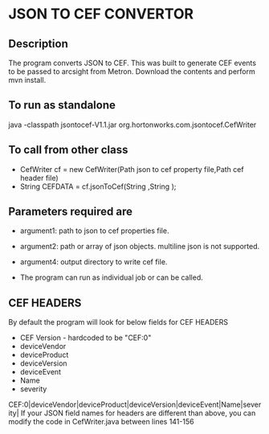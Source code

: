 # JSON TO CEF CONVERTOR

## Description
The program converts JSON to CEF. This was built to generate CEF events to be passed to arcsight from Metron.
Download the contents and perform mvn install.

## To run as standalone
java -classpath jsontocef-V1.1.jar org.hortonworks.com.jsontocef.CefWriter 

## To call from other class
- CefWriter cf = new CefWriter(Path json to cef property file,Path cef header file)
- String CEFDATA = cf.jsonToCef(String <jsondata>,String <sensorType>);	
  
## Parameters required are 
- argument1: path to json to cef properties file.
- argument2: path or array of json objects. multiline json is not supported.
- argument4: output directory to write cef file.

- The program can run as individual job or can be called. 

## CEF HEADERS
By default the program will look for below fields for CEF HEADERS
- CEF Version - hardcoded to be "CEF:0"
- deviceVendor
- deviceProduct
- deviceVersion
- deviceEvent
- Name
- severity

CEF:0|deviceVendor|deviceProduct|deviceVersion|deviceEvent|Name|severity| <extennsionfields>
If your JSON field names for headers are different than above, you can modify the code in CefWriter.java between lines 141-156
